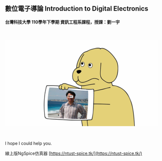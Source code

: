 ## 數位電子導論 Introduction to Digital Electronics
#### 台灣科技大學 110學年下學期 資訊工程系課程，授課：劉一宇

<br>

![alt The topic of this course.](./banner.png "The topic of this course.")

<br>

I hope I could help you.

線上版NgSpice仿真器 [https://ntust-spice.tk/](https://ntust-spice.tk/)